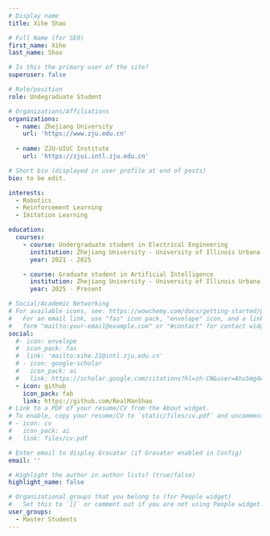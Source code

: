 ```yaml
---
# Display name
title: Xihe Shao

# Full Name (for SEO)
first_name: Xihe
last_name: Shao

# Is this the primary user of the site?
superuser: false

# Role/position
role: Undegraduate Student

# Organizations/Affiliations
organizations:
  - name: Zhejiang University
    url: 'https://www.zju.edu.cn'
    
  - name: ZJU-UIUC Institute
    url: 'https://zjui.intl.zju.edu.cn'

# Short bio (displayed in user profile at end of posts)
bio: to be edit.

interests:
  - Robotics
  - Reinforcement Learning
  - Imitation Learning

education:
  courses:
    - course: Undergraduate student in Electrical Engineering
      institution: Zhejiang University - University of Illinois Urbana-Champaign Institute
      year: 2021 - 2025

    - course: Graduate student in Artificial Intelligence
      institution: Zhejiang University - University of Illinois Urbana-Champaign Institute
      year: 2025 - Present

# Social/Academic Networking
# For available icons, see: https://wowchemy.com/docs/getting-started/page-builder/#icons
#   For an email link, use "fas" icon pack, "envelope" icon, and a link in the
#   form "mailto:your-email@example.com" or "#contact" for contact widget.
social:
  #- icon: envelope
  #  icon_pack: fas
  #  link: 'mailto:xihe.21@intl.zju.edu.cn'
  # - icon: google-scholar
  #   icon_pack: ai
  #   link: https://scholar.google.com/citations?hl=zh-CN&user=Ahu5mg4AAAAJ
  - icon: github
    icon_pack: fab
    link: https://github.com/RealManShao
# Link to a PDF of your resume/CV from the About widget.
# To enable, copy your resume/CV to `static/files/cv.pdf` and uncomment the lines below.
# - icon: cv
#   icon_pack: ai
#   link: files/cv.pdf

# Enter email to display Gravatar (if Gravatar enabled in Config)
email: ''

# Highlight the author in author lists? (true/false)
highlight_name: false

# Organizational groups that you belong to (for People widget)
#   Set this to `[]` or comment out if you are not using People widget.
user_groups:
  - Master Students
---
```

